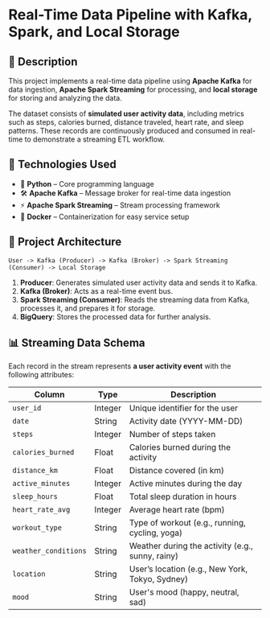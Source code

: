 # **Real-Time Data Pipeline with Kafka, Spark, and Local Storage**

## 📌 **Description**  
This project implements a real-time data pipeline using **Apache Kafka** for data ingestion, **Apache Spark Streaming** for processing, and **local storage** for storing and analyzing the data.  

The dataset consists of **simulated user activity data**, including metrics such as steps, calories burned, distance traveled, heart rate, and sleep patterns. These records are continuously produced and consumed in real-time to demonstrate a streaming ETL workflow.  

## 📂 **Technologies Used**  
- 🐍 **Python** – Core programming language  
- 🛠 **Apache Kafka** – Message broker for real-time data ingestion  
- ⚡ **Apache Spark Streaming** – Stream processing framework  
- 🐳 **Docker** – Containerization for easy service setup  

## 🔧 **Project Architecture**  
```plaintext
User -> Kafka (Producer) -> Kafka (Broker) -> Spark Streaming (Consumer) -> Local Storage
```

1. **Producer**: Generates simulated user activity data and sends it to Kafka.  
2. **Kafka (Broker)**: Acts as a real-time event bus.  
3. **Spark Streaming (Consumer)**: Reads the streaming data from Kafka, processes it, and prepares it for storage.  
4. **BigQuery**: Stores the processed data for further analysis.  

## 📊 **Streaming Data Schema**  
Each record in the stream represents **a user activity event** with the following attributes:  

| Column              | Type      | Description                                      |
|---------------------|----------|--------------------------------------------------|
| `user_id`          | Integer   | Unique identifier for the user                   |
| `date`             | String    | Activity date (YYYY-MM-DD)                      |
| `steps`            | Integer   | Number of steps taken                           |
| `calories_burned`  | Float     | Calories burned during the activity             |
| `distance_km`      | Float     | Distance covered (in km)                        |
| `active_minutes`   | Integer   | Active minutes during the day                   |
| `sleep_hours`      | Float     | Total sleep duration in hours                   |
| `heart_rate_avg`   | Integer   | Average heart rate (bpm)                        |
| `workout_type`     | String    | Type of workout (e.g., running, cycling, yoga)  |
| `weather_conditions` | String  | Weather during the activity (e.g., sunny, rainy) |
| `location`         | String    | User’s location (e.g., New York, Tokyo, Sydney) |
| `mood`            | String     | User's mood (happy, neutral, sad)               |

